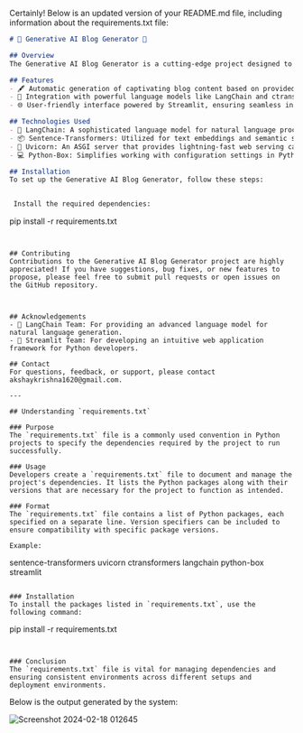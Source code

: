 Certainly! Below is an updated version of your README.md file, including information about the requirements.txt file:

```markdown
# 🌟 Generative AI Blog Generator 🚀

## Overview
The Generative AI Blog Generator is a cutting-edge project designed to automatically generate engaging blog content. Powered by advanced AI models and intuitive web interfaces, it simplifies the process of creating blog posts effortlessly.

## Features
- 🖋️ Automatic generation of captivating blog content based on provided prompts.
- 🧠 Integration with powerful language models like LangChain and ctransformers.
- 🌐 User-friendly interface powered by Streamlit, ensuring seamless interaction.

## Technologies Used
- 🤖 LangChain: A sophisticated language model for natural language processing and generation, including the `llama-2-7b-chat.ggmlv3` model.
- 📦 Sentence-Transformers: Utilized for text embeddings and semantic similarity computations.
- 🚀 Uvicorn: An ASGI server that provides lightning-fast web serving capabilities.
- 💻 Python-Box: Simplifies working with configuration settings in Python projects.

## Installation
To set up the Generative AI Blog Generator, follow these steps:


 Install the required dependencies:
   ```
   pip install -r requirements.txt
   ```


## Contributing
Contributions to the Generative AI Blog Generator project are highly appreciated! If you have suggestions, bug fixes, or new features to propose, please feel free to submit pull requests or open issues on the GitHub repository.



## Acknowledgements
- 🙏 LangChain Team: For providing an advanced language model for natural language generation.
- 🚀 Streamlit Team: For developing an intuitive web application framework for Python developers.

## Contact
For questions, feedback, or support, please contact akshaykrishna1620@gmail.com.

---

## Understanding `requirements.txt`

### Purpose
The `requirements.txt` file is a commonly used convention in Python projects to specify the dependencies required by the project to run successfully.

### Usage
Developers create a `requirements.txt` file to document and manage the project's dependencies. It lists the Python packages along with their versions that are necessary for the project to function as intended.

### Format
The `requirements.txt` file contains a list of Python packages, each specified on a separate line. Version specifiers can be included to ensure compatibility with specific package versions.

Example:
```
sentence-transformers
uvicorn
ctransformers
langchain
python-box
streamlit
```

### Installation
To install the packages listed in `requirements.txt`, use the following command:
```
pip install -r requirements.txt
```


### Conclusion
The `requirements.txt` file is vital for managing dependencies and ensuring consistent environments across different setups and deployment environments.
```

Below is the output generated by the system:


![Screenshot 2024-02-18 012645](https://github.com/Akshay-krishna-R/Generative-AI-Blog-Generator/assets/83361041/4743d465-4a94-473c-9c9e-f8ee10b1e261)



